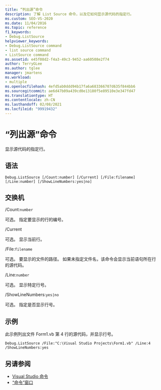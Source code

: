 ```yaml
---
title: “列出源”命令
description: 了解 List Source 命令，以及它如何显示源代码的指定行。
ms.custom: SEO-VS-2020
ms.date: 11/04/2016
ms.topic: reference
f1_keywords:
- Debug.ListSource
helpviewer_keywords:
- Debug.ListSource command
- list source command
- ListSource command
ms.assetid: e45f08d2-f4a3-49c3-9452-aa60508e2f74
author: TerryGLee
ms.author: tglee
manager: jmartens
ms.workload:
- multiple
ms.openlocfilehash: 4efd5ab0ddd94b17fa6a683366707d635f844bb6
ms.sourcegitcommit: ae6d47b09a439cd0e13180f5e89510e3e347fd47
ms.translationtype: HT
ms.contentlocale: zh-CN
ms.lasthandoff: 02/08/2021
ms.locfileid: "99919432"
---
```

# <a name="list-source-command"></a>“列出源”命令
显示源代码的指定行。

## <a name="syntax"></a>语法

```
Debug.ListSource [/Count:number] [/Current] [/File:filename]
[/Line:number] [/ShowLineNumbers:yes|no]
```

## <a name="switches"></a>交换机
/Count:`number`

可选。 指定要显示的行的编号。

/Current

可选。 显示当前行。

/File:`filename`

可选。 要显示的文件的路径。 如果未指定文件名，该命令会显示当前语句所在行的源代码。

/Line:`number`

可选。 显示特定行号。

/ShowLineNumbers:`yes|no`

可选。 指定是否显示行号。

## <a name="example"></a>示例
此示例列出文件 Form1.vb 第 4 行的源代码，并显示行号。

```
Debug.ListSource /File:"C:\Visual Studio Projects\Form1.vb" /Line:4 /ShowLineNumbers:yes
```

## <a name="see-also"></a>另请参阅

- [Visual Studio 命令](../../ide/reference/visual-studio-commands.md)
- [“命令”窗口](../../ide/reference/command-window.md)